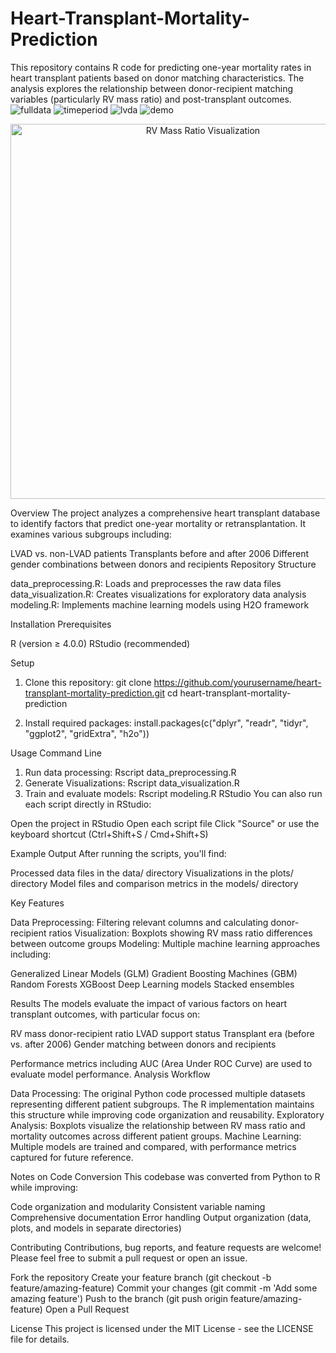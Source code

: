 # Heart-Transplant-Mortality-Prediction
This repository contains R code for predicting one-year mortality rates in heart transplant patients based on donor matching characteristics. The analysis explores the relationship between donor-recipient matching variables (particularly RV mass ratio) and post-transplant outcomes.
![fulldata](https://github.com/user-attachments/assets/64ce3097-c15b-443f-a8ad-d6219ca89af5)
![timeperiod](https://github.com/user-attachments/assets/7ae86d45-cebb-40fa-b224-f46e78143fea)
![lvda](https://github.com/user-attachments/assets/ffc86c19-53a2-4991-9386-83706e5be33b)
![demo](https://github.com/user-attachments/assets/4fc4c4fb-d5d3-4962-9f02-a6967c70380e)

<p align="center">
  <img src="plots/rv_mass_ratio_example.png" alt="RV Mass Ratio Visualization" width="600"/>
</p>
Overview
The project analyzes a comprehensive heart transplant database to identify factors that predict one-year mortality or retransplantation. It examines various subgroups including:

LVAD vs. non-LVAD patients
Transplants before and after 2006
Different gender combinations between donors and recipients
Repository Structure

data_preprocessing.R: Loads and preprocesses the raw data files
data_visualization.R: Creates visualizations for exploratory data analysis
modeling.R: Implements machine learning models using H2O framework

Installation
Prerequisites

R (version ≥ 4.0.0)
RStudio (recommended)

Setup

1. Clone this repository:
   git clone https://github.com/yourusername/heart-transplant-mortality-prediction.git
cd heart-transplant-mortality-prediction

2. Install required packages:
  install.packages(c("dplyr", "readr", "tidyr", "ggplot2", "gridExtra", "h2o"))

Usage
Command Line

1. Run data processing:
   Rscript data_preprocessing.R
2. Generate Visualizations:
   Rscript data_visualization.R
3. Train and evaluate models:
   Rscript modeling.R
RStudio
You can also run each script directly in RStudio:

Open the project in RStudio
Open each script file
Click "Source" or use the keyboard shortcut (Ctrl+Shift+S / Cmd+Shift+S)

Example Output
After running the scripts, you'll find:

Processed data files in the data/ directory
Visualizations in the plots/ directory
Model files and comparison metrics in the models/ directory

Key Features

Data Preprocessing: Filtering relevant columns and calculating donor-recipient ratios
Visualization: Boxplots showing RV mass ratio differences between outcome groups
Modeling: Multiple machine learning approaches including:

Generalized Linear Models (GLM)
Gradient Boosting Machines (GBM)
Random Forests
XGBoost
Deep Learning models
Stacked ensembles



Results
The models evaluate the impact of various factors on heart transplant outcomes, with particular focus on:

RV mass donor-recipient ratio
LVAD support status
Transplant era (before vs. after 2006)
Gender matching between donors and recipients

Performance metrics including AUC (Area Under ROC Curve) are used to evaluate model performance.
Analysis Workflow

Data Processing: The original Python code processed multiple datasets representing different patient subgroups. The R implementation maintains this structure while improving code organization and reusability.
Exploratory Analysis: Boxplots visualize the relationship between RV mass ratio and mortality outcomes across different patient groups.
Machine Learning: Multiple models are trained and compared, with performance metrics captured for future reference.

Notes on Code Conversion
This codebase was converted from Python to R while improving:

Code organization and modularity
Consistent variable naming
Comprehensive documentation
Error handling
Output organization (data, plots, and models in separate directories)

Contributing
Contributions, bug reports, and feature requests are welcome! Please feel free to submit a pull request or open an issue.

Fork the repository
Create your feature branch (git checkout -b feature/amazing-feature)
Commit your changes (git commit -m 'Add some amazing feature')
Push to the branch (git push origin feature/amazing-feature)
Open a Pull Request

License
This project is licensed under the MIT License - see the LICENSE file for details.



